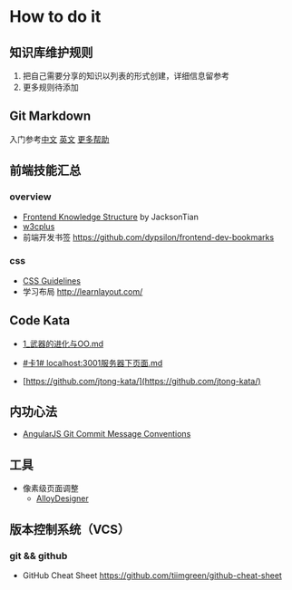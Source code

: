 # How to do it

## 知识库维护规则

1. 把自己需要分享的知识以列表的形式创建，详细信息留参考  
2. 更多规则待添加


## Git Markdown

入门参考[中文](http://equation85.github.io/blog/markdown-examples/)
[英文](https://help.github.com/articles/markdown-basics)
[更多帮助](https://help.github.com/articles/github-flavored-markdown)


## 前端技能汇总

### overview
*	[Frontend Knowledge Structure](https://github.com/JacksonTian/fks) by JacksonTian
*	[w3cplus](http://www.w3cplus.com/)
*	前端开发书签 <https://github.com/dypsilon/frontend-dev-bookmarks>

### css
*	[CSS Guidelines](https://github.com/csswizardry/CSS-Guidelines)
*	学习布局 <http://learnlayout.com/>



## Code Kata

*	[1_武器的进化与OO.md](https://gist.github.com/jtong/deaf54d5f7d3a44825b1)

*	[#卡1# localhost:3001服务器下页面.md](https://gist.github.com/jtong/6697173)

*	[https://github.com/jtong-kata/](https://github.com/jtong-kata/)

## 内功心法

*	[AngularJS Git Commit Message Conventions](https://docs.google.com/document/d/1QrDFcIiPjSLDn3EL15IJygNPiHORgU1_OOAqWjiDU5Y/edit)

## 工具
* 像素级页面调整
	* [AlloyDesigner](http://alloyteam.github.io/AlloyDesigner/worddoc.html)

## 版本控制系统（VCS）
### git && github
* GitHub Cheat Sheet <https://github.com/tiimgreen/github-cheat-sheet>

